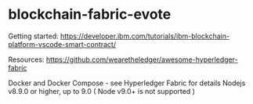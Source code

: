 # blockchain-fabric-evote

Getting started: https://developer.ibm.com/tutorials/ibm-blockchain-platform-vscode-smart-contract/

Resources: https://github.com/wearetheledger/awesome-hyperledger-fabric

Docker and Docker Compose - see Hyperledger Fabric for details
Nodejs v8.9.0 or higher, up to 9.0 ( Node v9.0+ is not supported )